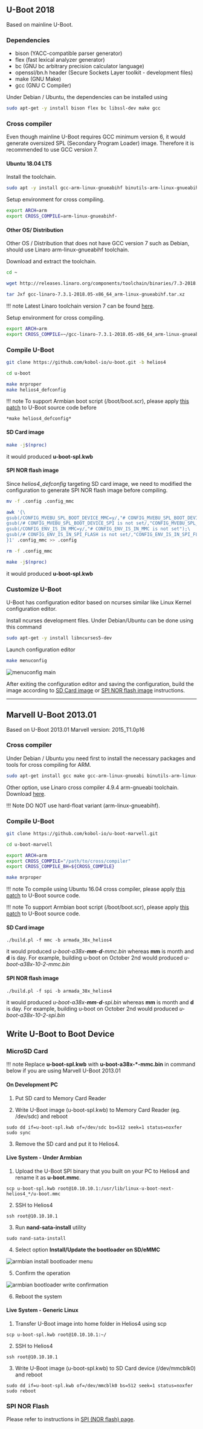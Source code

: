 ## U-Boot 2018

Based on mainline U-Boot.

### Dependencies

- bison (YACC-compatible parser generator)
- flex (fast lexical analyzer generator)
- bc (GNU bc arbitrary precision calculator language)
- openssl/bn.h header (Secure Sockets Layer toolkit - development files)
- make (GNU Make)
- gcc (GNU C Compiler)

Under Debian / Ubuntu, the dependencies can be installed using

```bash
sudo apt-get -y install bison flex bc libssl-dev make gcc
```


### Cross compiler

Even though mainline U-Boot requires GCC minimum version 6, it would generate oversized SPL (Secondary Program Loader) image. Therefore it is recommended to use GCC version 7.

#### Ubuntu 18.04 LTS

Install the toolchain.

```bash
sudo apt -y install gcc-arm-linux-gnueabihf binutils-arm-linux-gnueabihf
```

Setup environment for cross compiling.
```bash
export ARCH=arm
export CROSS_COMPILE=arm-linux-gnueabihf-
```

#### Other OS/ Distribution

Other OS / Distribution that does not have GCC version 7 such as Debian, should use Linaro arm-linux-gnueabihf toolchain.

Download and extract the toolchain.

```bash
cd ~

wget http://releases.linaro.org/components/toolchain/binaries/7.3-2018.05/arm-linux-gnueabihf/gcc-linaro-7.3.1-2018.05-x86_64_arm-linux-gnueabihf.tar.xz

tar Jxf gcc-linaro-7.3.1-2018.05-x86_64_arm-linux-gnueabihf.tar.xz

```

!!! note
    Latest Linaro toolchain version 7 can be found [here](http://releases.linaro.org/components/toolchain/binaries/latest-7/arm-linux-gnueabihf/).

Setup environment for cross compiling.
```bash
export ARCH=arm
export CROSS_COMPILE=~/gcc-linaro-7.3.1-2018.05-x86_64_arm-linux-gnueabihf/bin/arm-linux-gnueabihf-
```


### Compile U-Boot

```bash
git clone https://github.com/kobol-io/u-boot.git -b helios4

cd u-boot

make mrproper
make helios4_defconfig
```

!!! note
    To support Armbian boot script (/boot/boot.scr), please apply [this patch](/helios4/files/uboot/u-boot-mainline-armbian-boot-script-support.patch) to U-Boot source code before

    *make helios4_defconfig*

#### SD Card image

```bash
make -j$(nproc)
```

it would produced **u-boot-spl.kwb**

#### SPI NOR flash image

Since *helios4_defconfig* targeting SD card image, we need to modified the configuration to generate SPI NOR flash image before compiling.

```bash
mv -f .config .config_mmc

awk '{\
gsub(/CONFIG_MVEBU_SPL_BOOT_DEVICE_MMC=y/,"# CONFIG_MVEBU_SPL_BOOT_DEVICE_MMC is not set");\
gsub(/# CONFIG_MVEBU_SPL_BOOT_DEVICE_SPI is not set/,"CONFIG_MVEBU_SPL_BOOT_DEVICE_SPI=y");\
gsub(/CONFIG_ENV_IS_IN_MMC=y/,"# CONFIG_ENV_IS_IN_MMC is not set");\
gsub(/# CONFIG_ENV_IS_IN_SPI_FLASH is not set/,"CONFIG_ENV_IS_IN_SPI_FLASH=y");\
}1' .config_mmc >> .config

rm -f .config_mmc

make -j$(nproc)
```

it would produced **u-boot-spl.kwb**


### Customize U-Boot

U-Boot has configuration editor based on ncurses similar like Linux Kernel configuration editor.

Install ncurses development files. Under Debian/Ubuntu can be done using this command

```bash
sudo apt-get -y install libncurses5-dev
```

Launch configuration editor

```bash
make menuconfig
```

![menuconfig main](/helios4/img/u-boot/u-boot_menuconfig_main.png)

After exiting the configuration editor and saving the configuration, build the image according to [SD Card image](#sd-card-image) or [SPI NOR flash image](#spi-nor-flash-image) instructions.


- - -

## Marvell U-Boot 2013.01

Based on U-Boot 2013.01 Marvell version: 2015_T1.0p16

### Cross compiler

Under Debian / Ubuntu you need first to install the necessary packages and tools for cross compiling for ARM.

```bash
sudo apt-get install gcc make gcc-arm-linux-gnueabi binutils-arm-linux-gnueabi
```

Other option, use Linaro cross compiler 4.9.4 arm-gnueabi toolchain. Download [here](https://releases.linaro.org/components/toolchain/binaries/4.9-2017.01/arm-linux-gnueabi/).

!!! Note
	DO NOT use hard-float variant (arm-linux-gnueabihf).

### Compile U-Boot

```bash
git clone https://github.com/kobol-io/u-boot-marvell.git

cd u-boot-marvell

export ARCH=arm
export CROSS_COMPILE="/path/to/cross/compiler"
export CROSS_COMPILE_BH=${CROSS_COMPILE}

make mrproper
```

!!! note
    To compile using Ubuntu 16.04 cross compiler, please apply [this patch](https://github.com/kobol-io/build/raw/helios4/patch/u-boot/u-boot-helios4/tools-bin_hdr-compiler-fixes.patch) to U-Boot source code.

!!! note
    To support Armbian boot script (/boot/boot.scr), please apply [this patch](/helios4/files/uboot/u-boot-armbian-boot-script-support.patch) to U-Boot source code.


#### SD Card image

```
./build.pl -f mmc -b armada_38x_helios4
```

it would produced *u-boot-a38x-**mm**-**d**-mmc.bin* whereas **mm** is month and **d** is day. For example, building u-boot on October 2nd would produced
*u-boot-a38x-10-2-mmc.bin*

#### SPI NOR flash image

```
./build.pl -f spi -b armada_38x_helios4
```

it would produced *u-boot-a38x-**mm**-**d**-spi.bin* whereas **mm** is month and **d** is day. For example, building u-boot on October 2nd would produced
*u-boot-a38x-10-2-spi.bin*

## Write U-Boot to Boot Device

### MicroSD Card

!!! note
    Replace **u-boot-spl.kwb** with **u-boot-a38x-*-mmc.bin** in command below if you are using Marvell U-Boot 2013.01


#### On Development PC

1) Put SD card to Memory Card Reader

2) Write U-Boot image (u-boot-spl.kwb) to Memory Card Reader (eg. /dev/sdc) and reboot

```
sudo dd if=u-boot-spl.kwb of=/dev/sdc bs=512 seek=1 status=noxfer
sudo sync
```

3) Remove the SD card and put it to Helios4.


#### Live System - Under Armbian

1) Upload the U-Boot SPI binary that you built on your PC to Helios4 and rename it as **u-boot.mmc**.

```
scp u-boot-spl.kwb root@10.10.10.1:/usr/lib/linux-u-boot-next-helios4_*/u-boot.mmc
```

2) SSH to Helios4

```
ssh root@10.10.10.1
```

3) Run **nand-sata-install** utility

```
sudo nand-sata-install
```

4) Select option **Install/Update the bootloader on SD/eMMC**

![armbian install bootloader menu](/helios4/img/u-boot/armbian_install_bootloader_sdcard_menu.png)

5) Confirm the operation

![armbian bootloader write confirmation](/helios4/img/u-boot/armbian_install_bootloader_sdcard_write_confirmation.png)

6) Reboot the system


#### Live System - Generic Linux

1) Transfer U-Boot image into home folder in Helios4 using scp

```
scp u-boot-spl.kwb root@10.10.10.1:~/
```

2) SSH to Helios4

```
ssh root@10.10.10.1
```

3) Write U-Boot image (u-boot-spl.kwb) to SD Card device (/dev/mmcblk0) and reboot

```
sudo dd if=u-boot-spl.kwb of=/dev/mmcblk0 bs=512 seek=1 status=noxfer
sudo reboot
```

### SPI NOR Flash

Please refer to instructions in [SPI (NOR flash) page](/helios4/spi/#write-u-boot-to-spi-nor-flash).

